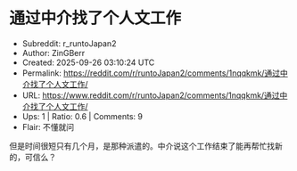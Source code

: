 # 通过中介找了个人文工作

- Subreddit: r_runtoJapan2
- Author: ZinGBerr
- Created: 2025-09-26 03:10:24 UTC
- Permalink: https://reddit.com/r/runtoJapan2/comments/1nqqkmk/通过中介找了个人文工作/
- URL: https://www.reddit.com/r/runtoJapan2/comments/1nqqkmk/通过中介找了个人文工作/
- Ups: 1 | Ratio: 0.6 | Comments: 9
- Flair: 不懂就问


但是时间很短只有几个月，是那种派遣的。中介说这个工作结束了能再帮忙找新的，可信么？

